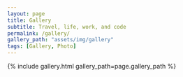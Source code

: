 ```yaml
---
layout: page
title: Gallery
subtitle: Travel, life, work, and code
permalink: /gallery/
gallery_path: "assets/img/gallery"
tags: [Gallery, Photo]
---
```


{% include gallery.html gallery_path=page.gallery_path %}